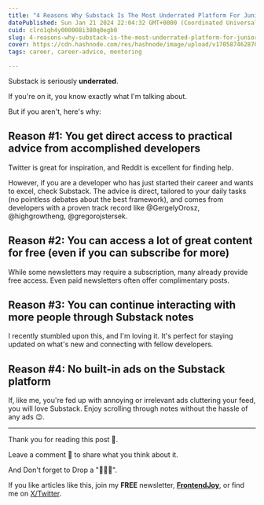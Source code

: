 ```yaml
---
title: "4 Reasons Why Substack Is The Most Underrated Platform For Junior To Mid-Level Developers Looking To Advance Their Career"
datePublished: Sun Jan 21 2024 22:04:32 GMT+0000 (Coordinated Universal Time)
cuid: clro1qh4y000008i380q0egb0
slug: 4-reasons-why-substack-is-the-most-underrated-platform-for-junior-to-mid-level-developers-looking-to-advance-their-career
cover: https://cdn.hashnode.com/res/hashnode/image/upload/v1705874628706/a3feef43-2b6f-4b00-a25e-0eee2aa9d7e2.jpeg
tags: career, career-advice, mentoring

---
```


Substack is seriously **underrated**.

If you're on it, you know exactly what I'm talking about.

But if you aren't, here's why:

## Reason #1: You get direct access to practical advice from accomplished developers

Twitter is great for inspiration, and Reddit is excellent for finding help.

However, if you are a developer who has just started their career and wants to excel, check Substack. The advice is direct, tailored to your daily tasks (no pointless debates about the best framework), and comes from developers with a proven track record like @GergelyOrosz, @highgrowtheng, @gregorojstersek.

## Reason #2: You can access a lot of great content for free (even if you can subscribe for more)

While some newsletters may require a subscription, many already provide free access. Even paid newsletters often offer complimentary posts.

## Reason #3: You can continue interacting with more people through Substack notes

I recently stumbled upon this, and I'm loving it. It's perfect for staying updated on what's new and connecting with fellow developers.

## Reason #4: No built-in ads on the Substack platform

If, like me, you're fed up with annoying or irrelevant ads cluttering your feed, you will love Substack. Enjoy scrolling through notes without the hassle of any ads 😉.

---

Thank you for reading this post 🙏.

Leave a comment 📩 to share what you think about it.

And Don't forget to Drop a "💖🦄🔥".

If you like articles like this, join my **FREE** newsletter, **[FrontendJoy](https://ndeyefatoudiop.substack.com/)**, or find me on [X/Twitter](https://twitter.com/_ndeyefatoudiop).